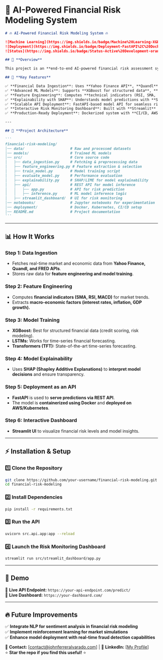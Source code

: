 # 📌 **AI-Powered Financial Risk Modeling System**

````markdown
# 🔥 AI-Powered Financial Risk Modeling System 🔥

![Machine Learning](https://img.shields.io/badge/Machine%20Learning-XGBoost%2C%20LSTMs%2C%20Transformers-blue)
![Deployment](https://img.shields.io/badge/Deployment-FastAPI%2C%20Docker%2C%20AWS-green)
![Status](https://img.shields.io/badge/Status-Active%20Development-orange)

## 📌 **Overview**

This project is an **end-to-end AI-powered financial risk assessment system** that predicts risk levels for **investment portfolios, credit scoring, or financial transactions**. It combines **advanced machine learning models (XGBoost, LSTMs, Transformers)** with **real-time data ingestion, deployment-ready APIs, and explainable AI techniques.**

## 🎯 **Key Features**

✅ **Financial Data Ingestion**: Uses **Yahoo Finance API**, **Quandl**, and **FRED Economic Data API** to fetch market and economic indicators.  
✅ **Advanced ML Models**: Supports **XGBoost for structured data**, **LSTMs for time series forecasting**, and **Transformers for state-of-the-art predictions**.  
✅ **Feature Engineering**: Computes **technical indicators (RSI, SMA, MACD)** and **financial ratios** for better predictive accuracy.  
✅ **Explainability with SHAP**: Understands model predictions with **Shapley Values for AI transparency**.  
✅ **Scalable API Deployment**: FastAPI-based model API for seamless risk prediction integration.  
✅ **Interactive Risk Monitoring Dashboard**: Built with **Streamlit** for real-time financial risk analysis.  
✅ **Production-Ready Deployment**: Dockerized system with **CI/CD, AWS, and Kubernetes** for scalability.

---

## 🚀 **Project Architecture**

```
financial-risk-modeling/
│── data/                     # Raw and processed datasets
│── models/                   # Trained ML models
│── src/                      # Core source code
│   ├── data_ingestion.py     # Fetching & preprocessing data
│   ├── feature_engineering.py # Feature extraction & selection
│   ├── train_model.py        # Model training script
│   ├── evaluate_model.py     # Performance evaluation
│   ├── explainability.py     # SHAP/LIME for model explainability
│   ├── api/                  # REST API for model inference
│   │   ├── app.py            # API for risk prediction
│   │   ├── inference.py      # ML model inference logic
│   ├── streamlit_dashboard/  # UI for risk monitoring
│── notebooks/                # Jupyter notebooks for experimentation
│── deployment/               # Docker, Kubernetes, CI/CD setup
│── README.md                 # Project documentation
```
````

---

## 📊 **How It Works**

### **Step 1: Data Ingestion**

- Fetches real-time market and economic data from **Yahoo Finance, Quandl, and FRED APIs**.
- Stores raw data for **feature engineering and model training**.

### **Step 2: Feature Engineering**

- Computes **financial indicators (SMA, RSI, MACD)** for market trends.
- Extracts **macro-economic factors (interest rates, inflation, GDP growth).**

### **Step 3: Model Training**

- **XGBoost:** Best for structured financial data (credit scoring, risk modeling).
- **LSTMs:** Works for time-series financial forecasting.
- **Transformers (TFT):** State-of-the-art time-series forecasting.

### **Step 4: Model Explainability**

- Uses **SHAP (Shapley Additive Explanations)** to **interpret model decisions** and ensure transparency.

### **Step 5: Deployment as an API**

- **FastAPI** is used to **serve predictions via REST API**.
- The model is **containerized using Docker** and **deployed on AWS/Kubernetes**.

### **Step 6: Interactive Dashboard**

- **Streamlit UI** to visualize financial risk levels and model insights.

---

## ⚡ **Installation & Setup**

### **1️⃣ Clone the Repository**

```bash
git clone https://github.com/your-username/financial-risk-modeling.git
cd financial-risk-modeling
```

### **2️⃣ Install Dependencies**

```bash
pip install -r requirements.txt
```

### **3️⃣ Run the API**

```bash
uvicorn src.api.app:app --reload
```

### **4️⃣ Launch the Risk Monitoring Dashboard**

```bash
streamlit run src/streamlit_dashboard/app.py
```

---

## 🎯 **Demo**

🔹 **Live API Endpoint:** `https://your-api-endpoint.com/predict/`  
🔹 **Live Dashboard:** `https://your-dashboard.com/`

---

## 🔥 **Future Improvements**

✅ **Integrate NLP for sentiment analysis in financial risk modeling**  
✅ **Implement reinforcement learning for market simulations**  
✅ **Enhance model deployment with real-time fraud detection capabilities**

📧 **Contact:** [contact@johnferreralvarado.com] | 💼 **LinkedIn:** [[My Profile](https://www.linkedin.com/in/johnfalvarado/)]  
⭐ **Star the repo if you find this useful!** ⭐

```


